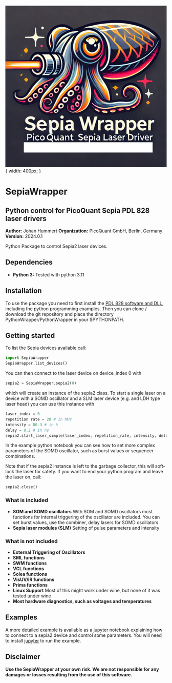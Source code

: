 ![logo](./logo.png){ width: 400px; }
# SepiaWrapper
## Python control for PicoQuant Sepia PDL 828 laser drivers

**Author:** Johan Hummert
**Organization:** PicoQuant GmbH, Berlin, Germany
**Version:** 2024.0.1

Python Package to control Sepia2 laser devices.

## Dependencies

- **Python 3:**
	Tested with python 3.11
	
## Installation

To use the package you need to first install the [PDL 828 software and DLL](https://www.picoquant.com/products/category/picosecond-pulsed-driver/pdl-828-sepia-ii-computer-controlled-multichannel-picosecond-diode-laser-driver), including the python programming examples. Then you can clone / download the git repository and place the directory PythonWrapper/PythonWrapper in your $PYTHONPATH.

## Getting started

To list the Sepia devices available call:
```python
import SepiaWrapper
SepiaWrapper.list_devices()
```
You can then connect to the laser device on device_index 0 with
```python
sepia2 = SepiaWrapper.sepia2(0)
```
which will create an instance of the sepia2 class. To start a single laser on a device with a SOMD oscillator and a SLM laser device (e.g. and LDH type laser head) you can use this instance with
```python
laser_index = 0
repetition rate = 20 # in MHz
intensity = 80.3 # in %
delay = 8.2 # in ns
sepia2.start_laser_simple(laser_index, repetition_rate, intensity, delay=delay)
```
In the example python notebook you can see how to set more complex parameters of the SOMD oscillator, such as burst values or sequencer combinations.

Note that if the sepia2 instance is left to the garbage collector, this will soft-lock the laser for safety. If you want to end your python program and leave the laser on, call:
```python
sepia2.close()
```

### What is included

- **SOM and SOMD oscillators**
	With SOM and SOMD oscillators most functions for internal triggering of the oscillator are included. You can set burst values, use the combiner, delay lasers for SOMD oscillators
- **Sepia laser modules (SLM)**
	Setting of pulse parameters and intensity

### What is not included

- **External Triggering of Oscillators**
- **SML functions**
- **SWM functions**
- **VCL functions**
- **Solea functions**
- **VisUV/IR functions**
- **Prima functions**
- **Linux Support**
	Most of this might work under wine, but none of it was tested under wine
- **Most hardware diagnostics, such as voltages and temperatures**

## Examples

A more detailed example is available as a jupyter notebook explaining how to connect to a sepia2 device and control some parameters. You will need to install [jupyter](https://jupyter.org/) to run the example.

## Disclaimer

**Use the SepiaWrapper at your own risk. We are not responsible for any damages or losses resulting from the use of this software.**



